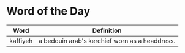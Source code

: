 # Word of the Day

|Word|Definition|
|---|---|
|kaffiyeh|a bedouin arab's kerchief worn as a headdress.|